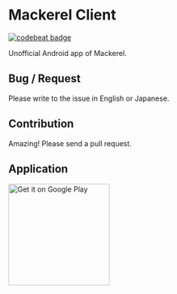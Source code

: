 # Mackerel Client

[![codebeat badge](https://codebeat.co/badges/44ad11b4-bd10-42f8-9029-11d0625597e8)](https://codebeat.co/projects/github-com-cordea-mackerelclient-develop)

Unofficial Android app of Mackerel.

## Bug / Request
Please write to the issue in English or Japanese.

## Contribution
Amazing! Please send a pull request.

## Application

<a href="https://play.google.com/store/apps/details?id=jp.cordea.mackerelclient&utm_source=global_co&utm_medium=prtnr&utm_content=Mar2515&utm_campaign=PartBadge&pcampaignid=MKT-AC-global-none-all-co-pr-py-PartBadges-Oct1515-1">
    <img width="200" alt="Get it on Google Play" src="https://play.google.com/intl/en_us/badges/images/apps/en-play-badge.png" />
</a>
